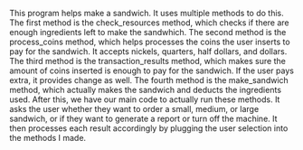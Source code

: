 This program helps make a sandwich. It uses multiple methods to do this. The first method is the check_resources method, which checks if there are enough ingredients left to make the sandwhich.
The second method is the process_coins method, which helps processes the coins the user inserts to pay for the sandwich. It accepts nickels, quarters, half dollars, and dollars.
The third method is the transaction_results method, which makes sure the amount of coins inserted is enough to pay for the sandwich. If the user pays extra, it provides change as well.
The fourth method is the make_sandwich method, which actually makes the sandwich and deducts the ingredients used.
After this, we have our main code to actually run these methods.
It asks the user whether they want to order a small, medium, or large sandwich, or if they want to generate a report or turn off the machine.
It then processes each result accordingly by plugging the user selection into the methods I made.

